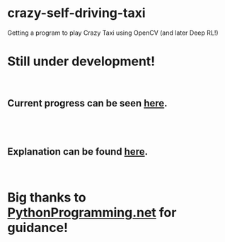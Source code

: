 # crazy-self-driving-taxi
Getting a program to play Crazy Taxi using OpenCV (and later Deep RL!)
<h1>Still under development!</h1><br>

<h2>Current progress can be seen <a href="https://www.youtube.com/watch?v=UJbIfC7JVGw&feature=youtu.be">here</a>.<h2><br>
<h2>Explanation can be found <a href="www.michaelpacheco.net/blog/crazy-taxi-1">here</a>.</h2><br>

<h1>Big thanks to <a href="https://pythonprogramming.net">PythonProgramming.net</a> for guidance!</h1>

